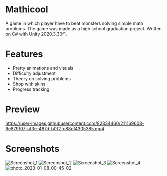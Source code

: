 # Mathicool
A game in which player have to beat monsters solving simple math problems. The game was made as a high school graduation project. Written on C# with Unity 2020.3.30f1.

# Features

+ Pretty animations and visuals
+ Difficulty adjustment
+ Theory on solving problems
+ Shop with skins
+ Progress tracking

# Preview

https://user-images.githubusercontent.com/82834460/211169608-6e879f07-af3e-487d-b0f2-c88df4305385.mp4

# Screenshots

![Screenshot_1](https://user-images.githubusercontent.com/82834460/211169655-977370d8-9c59-43eb-a8ef-7b92f2537521.png)
![Screenshot_2](https://user-images.githubusercontent.com/82834460/211169656-f12c38cd-78be-454e-934f-2459addfa514.png)
![Screenshot_3](https://user-images.githubusercontent.com/82834460/211169657-651c1975-2e93-42ef-8aad-cd196c988b5a.png)
![Screenshot_4](https://user-images.githubusercontent.com/82834460/211169658-3d9836f3-47a6-4bb7-8cd7-9b05cd299a05.png)
![photo_2023-01-08_00-45-02](https://user-images.githubusercontent.com/82834460/211169696-43e0c5a2-617b-4db8-96dd-195d87d96e74.jpg)

